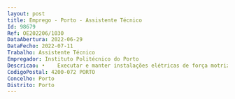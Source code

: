 ```yaml
--- 
layout: post
title: Emprego - Porto - Assistente Técnico
Id: 98679
Ref: OE202206/1030
DataAbertura: 2022-06-29
DataFecho: 2022-07-11
Trabalho: Assistente Técnico
Empregador: Instituto Politécnico do Porto
Descricao: •	Executar e manter instalações elétricas de força motriz •	Executar e manter instalações de sinalização, intercomunicação e proteção •	Executar e manter instalações de infraestruturas de telecomunicações em edifícios •	Executar e manter instalações de cabos e calhas técnicas e respetivos acessórios •	Executar e interpretar esquemas de circuitos elétricos e de quadros gerais e parciais de eletricidade •	Utilização de ferramentas manuais e equipamentos de verificação e controlo •	Deteção e resolução de situações de sobrecarga e curto circuitos •	Verificação e substituição de lâmpadas, interruptores, disjuntores, disjuntores diferenciais, automatismos e outros equipamentos de proteção e controlo •	Substituição de cabos elétricos tanto interiores à vista ou embebidos, como exteriores.•	Remodelação e reestruturação de circuitos e cabos elétricos.•	Execução de todos os tipos de instalações de eletricidade de força motriz ou iluminação •	Deteção e reparação de avarias diversas em circuitos de eletricidade.
CodigoPostal: 4200-072 PORTO
Concelho: Porto
Distrito: Porto
--- 
```

